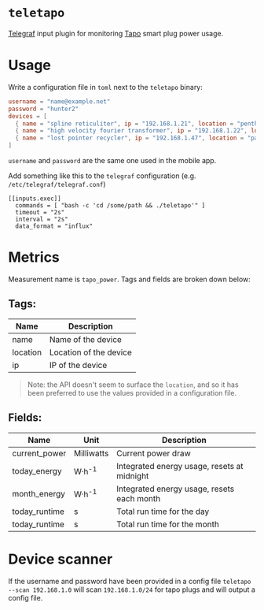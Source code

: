 # `teletapo`

[Telegraf](https://github.com/influxdata/telegraf) input plugin for monitoring
[Tapo](https://www.tapo.com/product/smart-plug/tapo-p110/) smart plug power
usage.

# Usage

Write a configuration file in `toml` next to the `teletapo` binary:

```toml
username = "name@example.net"
password = "hunter2"
devices = [
  { name = "spline reticuliter", ip = "192.168.1.21", location = "penthouse" },
  { name = "high velocity fourier transformer", ip = "192.168.1.22", location = "dressing" },
  { name = "lost pointer recycler", ip = "192.168.1.47", location = "pantry" }
]
```

`username` and `password` are the same one used in the mobile app.

Add something like this to the `telegraf` configuration (e.g. `/etc/telegraf/telegraf.conf`)

```
[[inputs.exec]]
  commands = [ "bash -c 'cd /some/path && ./teletapo'" ]
  timeout = "2s"
  interval = "2s"
  data_format = "influx"
```

# Metrics

Measurement name is `tapo_power`. Tags and fields are broken down
below:

## Tags:

|Name|Description|
|---|---|
|name|Name of the device|
|location|Location of the device|
|ip|IP of the device|

> Note: the API doesn't seem to surface the `location`, and so it has been
> preferred to use the values provided in a configuration file.

## Fields:

|Name|Unit|Description|
|---|---|---|
|current\_power|Milliwatts|Current power draw|
|today\_energy|W·h<sup>-1</sup>|Integrated energy usage, resets at midnight|
|month\_energy|W·h<sup>-1</sup>|Integrated energy usage, resets each month|
|today\_runtime|s|Total run time for the day|
|today\_runtime|s|Total run time for the month|

# Device scanner

If the username and password have been provided in a config file
`teletapo --scan 192.168.1.0` will scan `192.168.1.0/24` for tapo
plugs and will output a config file.

